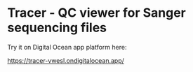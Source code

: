 # Tracer - QC viewer for Sanger sequencing files

Try it on Digital Ocean app platform here:

https://tracer-vwesl.ondigitalocean.app/
